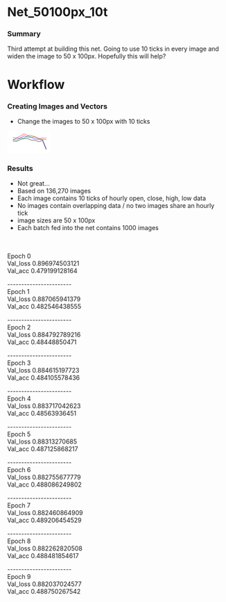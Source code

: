 # Net_50100px_10t
### Summary
Third attempt at building this net. Going to use 10 ticks in every image and widen the image to 50 x 100px. Hopefully this will help?

# Workflow
### Creating Images and Vectors
 - Change the images to 50 x 100px with 10 ticks

<img src="https://github.com/gravity226/forex_net/blob/master/net_4080px_10t/imgs/GBPUSD_20010103_10-00-00.png">

### Results
 - Not great...
 - Based on 136,270 images
 - Each image contains 10 ticks of hourly open, close, high, low data
 - No images contain overlapping data / no two images share an hourly tick
 - image sizes are 50 x 100px
 - Each batch fed into the net contains 1000 images
<br/>
<br/>
 Epoch 0<br/>
 Val_loss 0.896974503121<br/>
 Val_acc 0.479199128164<br/>

 -----------------------<br/>
 Epoch 1<br/>
 Val_loss 0.887065941379<br/>
 Val_acc 0.482546438555<br/>

 -----------------------<br/>
 Epoch 2<br/>
 Val_loss 0.884792789216<br/>
 Val_acc 0.48448850471<br/>

 -----------------------<br/>
 Epoch 3<br/>
 Val_loss 0.884615197723<br/>
 Val_acc 0.484105578436<br/>

 -----------------------<br/>
 Epoch 4<br/>
 Val_loss 0.883717042623<br/>
 Val_acc 0.48563936451<br/>

 -----------------------<br/>
 Epoch 5<br/>
 Val_loss 0.88313270685<br/>
 Val_acc 0.487125868217<br/>

 -----------------------<br/>
 Epoch 6<br/>
 Val_loss 0.882755677779<br/>
 Val_acc 0.488086249802<br/>

 -----------------------<br/>
 Epoch 7<br/>
 Val_loss 0.882460864909<br/>
 Val_acc 0.489206454529<br/>

 -----------------------<br/>
 Epoch 8<br/>
 Val_loss 0.882262820508<br/>
 Val_acc 0.488481854617<br/>

 -----------------------<br/>
 Epoch 9<br/>
 Val_loss 0.882037024577<br/>
 Val_acc 0.488750267542<br/>
 
